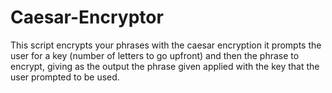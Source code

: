 # Caesar-Encryptor
This script encrypts your phrases with the caesar encryption
it prompts the user for a key (number of letters to go upfront) and then the phrase to encrypt, giving as the output the phrase given applied with the key that the user prompted to be used.
